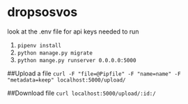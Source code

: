 # dropsosvos

look at the .env file for api keys needed to run

1. `pipenv install`
2. `python manage.py migrate`
3. `python mange.py runserver 0.0.0.0:5000`

##Upload a file
`curl -F "file=@Pipfile" -F "name=name" -F "metadata=keep" localhost:5000/upload/`

##Download file
`curl localhost:5000/upload/:id:/`

